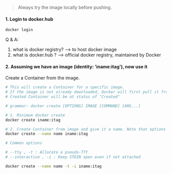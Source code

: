 > Always try the image locally before pushing.

#### 1. Login to docker.hub

```bash
docker login
```

Q & A: 
1. what is docker registry?
--> to host docker image
2. what is docker.hub ?
--> official docker registry, maintained by Docker

#### 2. Assuming we have an image (identity: 'iname:itag'), now use it

Create a Container from the image.

```bash
# This will create a Container for a specific image.
# If the image is not already downloaded, Docker will first pull it from registry.
# Created Container will be at status of "Created"

# grammar: docker create [OPTIONS] IMAGE [COMMAND] [ARG...]

# 1. Minimum docker create
docker create iname:itag

# 2. Create Container from image and give it a name. Note that options for container name should go before the image name.
docker create --name name iname:itag

# Common options

# --tty , -t : Allocate a pseudo-TTY
# --interactive , -i : Keep STDIN open even if not attached

docker create --name name -t -i iname:itag
```